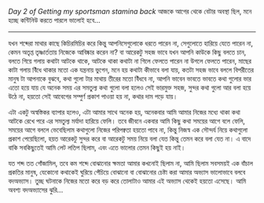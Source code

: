 _Day 2 of Getting my sportsman stamina back_
আজকে আগের থেকে বেটার অবস্থা ছিল, মনে হচ্ছে কন্টিনিউ করতে পারলে ভালোই হবে...

---
যখন শব্দেরা মাথার কাছে কিচিরমিচির করে কিন্তু আপনিসেগুলোকে ধরতে পারেন না, সেগুলোতে হারিয়ে যেতে পারেন না, কেমন অতৃপ্ত তৃষ্ণার্ততায় নিজেকে আবিষ্কার করেন না? বা আরেকটু সহজ ভাবে যখন আপনি কাউকে কিছু বলতে চান, বলতে গিয়ে গলায় কথাটা আটকে থাকে, আটকে থাকা কথাটা না গিলে ফেলতে পারেন না উগলে ফেলতে পারেন, মাছের কাটা গলায় বিঁধে থাকার মতো এক যন্ত্রনায় ভুগেন, মনে হয় কথাটা কীভাবে বলা যায়, কতটা সহজ ভাবে বললে বিপরীতের মানুষ টা আপনাকে বুঝবে, কথা গুলো টার মাথায় তীরের মতো বিঁধবে না, আপনি ভাবেন ভাবতে ভাবতে কথা গুলোর ভার এতো হয়ে যায় যে অনেক সময় এর সমতুল্য কথা গুলো বলা হলেও সেই ভারমুক্ত সহজ, সুন্দর কথা গুলো আর বলা হয়ে উঠে না, হয়তো সেই আবেগের সম্পুর্ণ প্রকাশ পাওয়া হয় না, কথার দাম পড়ে যায়।

এটা একটু অস্বস্তিকর ব্যাপার হলেও, এটা আমার সাথে অনেক হয়, অনেকবার আমি আমার নিজের মধ্যে থাকা কথা আটকে রেখে পরে এর সমতুল্য মর্যাদা হারিয়ে ফেলি। তবে জীবনে একবার আমি কিছু কথা সময়ের আগে বলে ফেলি, সময়ের আগে বললে ভেবেছিলাম কথাগুলো নিজের পরিপক্বতা হয়তো পাবে না, কিন্তু নিজস্ব এক সৌন্দর্য নিয়ে কথাগুলো প্রকাশ পেয়েছিলো, হয়ত আরেকটু সুন্দর করে বা আরেকটু সময় নিয়ে বলা যেত কিন্তু তেমন করে বলা যেত না। এ বাদে বাকি সবকিছুতেই আমি লেট লতিপ ছিলাম, এবং এতে ভালোর তেমন কিছুই হয় নাই। 

যত শব্দ তত গোঁজামিল, তবে কম শব্দে বোঝানোর ক্ষমতা আমার কখনোই ছিলাম না, আমি ছিলাম সবসময়ই এক বাঁচাল প্রকতির মানুষ, যেকোনো কথাকেই ঘুরিয়ে পেঁচিয়ে বোঝানো বা বোঝানোর চেষ্টা করা আমার অভ্যাস ভালোভাবে বলবে বদঅভ্যাস। তুচ্ছ ঘটনাকে নিজের মতো করে বড় করে তোলাটাও আমার এই অভ্যাস থেকেই হয়তো এসেছে।  আমি অবশ্য বদঅভ্যাসের ঝুরি...